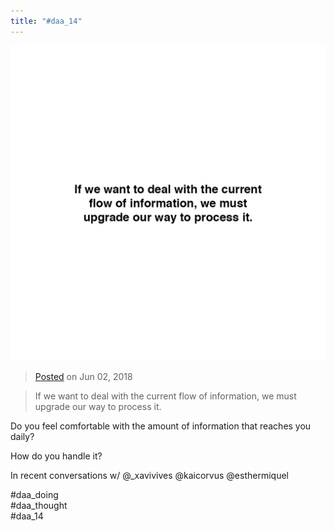 ```yaml
---
title: "#daa_14"
---
```

![](../assets/201806022120.jpg)

>[Posted](202106221357) on Jun 02, 2018

>If we want to deal with the current flow of information, we must upgrade our way to process it.

Do you feel comfortable with the amount of information that reaches you daily?

How do you handle it?

In recent conversations w/ @_xavivives @kaicorvus @esthermiquel

#daa_doing  
#daa_thought  
#daa_14